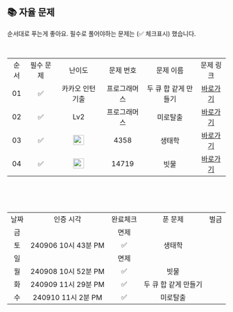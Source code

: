 
## 📚 자율 문제

순서대로 푸는게 좋아요.
필수로 풀어야하는 문제는 (✅ 체크표시) 했습니다.

<br/>
<table>
  <tr>
    <td align="center">순서</td>
    <td align="center">필수 문제</td>
    <td align="center">난이도</td>
    <td align="center">문제 번호</td>
    <td align="center">문제 이름</td>
    <td align="center">문제 링크</td>
  </tr>
  <tr>
    <td align="center">01</td>
    <td align="center">✅</td>
    <td align="center">카카오 인턴 기출</td>
    <td align="center">프로그래머스</td>
    <td align="center">두 큐 합 같게 만들기</td>
    <td align="center"><a href="https://school.programmers.co.kr/learn/courses/30/lessons/118667">바로가기</a></td>
  </tr>
  <tr>
    <td align="center">02</td>
    <td align="center">✅</td>
    <td align="center">Lv2</td>
    <td align="center">프로그래머스</td>
    <td align="center">미로탈출</td>
    <td align="center"><a href="https://school.programmers.co.kr/learn/courses/30/lessons/159993">바로가기</a></td>
  </tr>
  <tr>
    <td align="center">03</td>
    <td align="center">✅</td>
    <td align="center"><img height="23px" width="25px" src="https://d2gd6pc034wcta.cloudfront.net/tier/9.svg"></td>
    <td align="center">4358</td>
    <td align="center">생태학</td>
    <td align="center"><a href="https://www.acmicpc.net/problem/4358">바로가기</a></td>
  </tr>
  <tr>
    <td align="center">04</td>
    <td align="center">✅</td>
    <td align="center"><img height="23px" width="25px" src="https://d2gd6pc034wcta.cloudfront.net/tier/11.svg"></td>
    <td align="center">14719</td>
    <td align="center">빗물</td>
    <td align="center"><a href="https://www.acmicpc.net/problem/14719">바로가기</a></td>
  </tr>
</table>
<br/><br/>


<br>

<table>
  <tr>
    <td align="center">날짜</td>
    <td align="center">인증 시각</td>
    <td align="center">완료체크</td>
    <td align="center">푼 문제</td>
    <td align="center">벌금</td>
  </tr>

   <tr>
    <td align="center">금</td>
    <td align="center"></td>
    <td align="center">면제</td>
    <td align="center"></td>
    <td align="center"></td>
  </tr>
  <tr>
    <td align="center">토</td>
    <td align="center">240906 10시 43분 PM</td>
    <td align="center">✅</td>
    <td align="center">생태학</td>
    <td align="center"></td>
  </tr>
  <tr>
    <td align="center">일</td>
    <td align="center"></td>
    <td align="center">면제</td>
    <td align="center"></td>
    <td align="center"></td>
  </tr>
  <tr>
    <td align="center">월</td>
    <td align="center">240908 10시 52분 PM</td>
    <td align="center">✅</td>
    <td align="center">빗물</td>
    <td align="center"></td>
  </tr>
  <tr>
    <td align="center">화</td>
    <td align="center">240909 11시 29분 PM</td>
    <td align="center">✅</td>
    <td align="center">두 큐 합 같게 만들기</td>
    <td align="center"></td>
  </tr>
      <tr>
    <td align="center">수</td>
    <td align="center">240910 11시 2분 PM</td>
    <td align="center">✅</td>
    <td align="center">미로탈출</td>
    <td align="center"></td>
  </tr>
</table>
